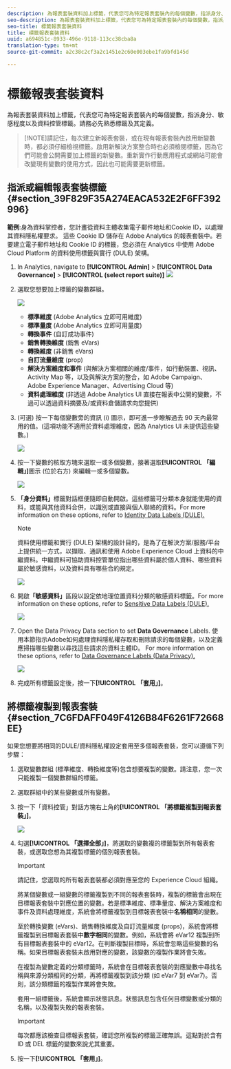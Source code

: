 ```yaml
---
description: 為報表套裝資料加上標籤，代表您可為特定報表套裝內的每個變數，指派身分、敏感程度以及資料控管標籤。請務必先熟悉標籤及其定義。
seo-description: 為報表套裝資料加上標籤，代表您可為特定報表套裝內的每個變數，指派身分、敏感程度以及資料控管標籤。請務必先熟悉標籤及其定義。
seo-title: 標籤報表套裝資料
title: 標籤報表套裝資料
uuid: a694851c-8933-496e-9118-113cc38cba8a
translation-type: tm+mt
source-git-commit: a2c38c2cf3a2c1451e2c60e003ebe1fa9bfd145d

---
```



# 標籤報表套裝資料

為報表套裝資料加上標籤，代表您可為特定報表套裝內的每個變數，指派身分、敏感程度以及資料控管標籤。請務必先熟悉標籤及其定義。

> [!NOTE]請記住，每次建立新報表套裝，或在現有報表套裝內啟用新變數時，都必須仔細檢視標籤。啟用新解決方案整合時也必須檢閱標籤，因為它們可能會公開需要加上標籤的新變數。重新實作行動應用程式或網站可能會改變現有變數的使用方式，因此也可能需要更新標籤。

## 指派或編輯報表套裝標籤 {#section_39F829F35A274EACA532E2F6FF392996}

**範例**:身為資料掌控者，您計畫從資料主體收集電子郵件地址和Cookie ID，以處理其資料隱私權要求。 這些 Cookie ID 儲存在 Adobe Analytics 的報表套裝中。若要建立電子郵件地址和 Cookie ID 的標籤，您必須在 Analytics 中使用 Adobe Cloud Platform 的資料使用標籤與實行 (DULE) 架構。

1. In Analytics, navigate to **[!UICONTROL Admin]** &gt; **[!UICONTROL Data Governance]** &gt; **[!UICONTROL (select report suite)]** ![](assets/privacy_rs_settings.png)

1. 選取您想要加上標籤的變數群組。

   ![](assets/variables.png)

   * **標準維度** (Adobe Analytics 立即可用維度)
   * **標準量度** (Adobe Analytics 立即可用量度)
   * **轉換事件** (自訂成功事件)
   * **銷售轉換維度** (銷售 eVars)
   * **轉換維度** (非銷售 eVars)
   * **自訂流量維度** (prop)
   * **解決方案維度和事件** (與解決方案相關的維度/事件，如行動裝置、視訊、Activity Map 等，以及與解決方案的整合，如 Adobe Campaign、Adobe Experience Manager、Advertising Cloud 等)
   * **資料處理維度** (非透過 Adobe Analytics UI 直接在報表中公開的變數，不過可以透過資料摘要及/或資料倉儲請求向您提供)

1. (可選) 按一下每個變數旁的資訊 (i) 圖示，即可進一步瞭解過去 90 天內最常用的值。(這項功能不適用於資料處理維度，因為 Analytics UI 未提供這些變數。)

   ![](assets/info.png)

1. 按一下變數的核取方塊來選取一或多個變數，接著選取&#x200B;**[!UICONTROL 「編輯」]**&#x200B;圖示 (位於右方) 來編輯一或多個變數。

   ![](assets/edit.png)

1. **「身分資料」**&#x200B;標籤對話框便隨即自動開啟。這些標籤可分類本身就能使用的資料，或能與其他資料合併，以識別或直接與個人聯絡的資料。For more information on these options, refer to [Identity Data Labels (DULE).](/help/admin/c-data-governance/gdpr-labels.md#identity-data-labels)

   >[!NOTE]
   >
   >資料使用標籤和實行 (DULE) 架構的設計目的，是為了在解決方案/服務/平台上提供統一方式，以擷取、通訊和使用 Adobe Experience Cloud 上資料的中繼資料。中繼資料可協助資料控管單位指出哪些資料屬於個人資料、哪些資料屬於敏感資料，以及資料具有哪些合約規定。

   ![](assets/identity_labels.png)

1. 開啟&#x200B;**「敏感資料」**&#x200B;區段以設定依地理位置資料分類的敏感資料標籤。For more information on these options, refer to [Sensitive Data Labels (DULE).](/help/admin/c-data-governance/gdpr-labels.md#sensitive-data-labels)

   ![](assets/sensitive_data.png)

1. Open the Data Privacy Data section to set **Data Governance** Labels. 使用本節指示Adobe如何處理資料隱私權存取和刪除請求的每個變數，以及定義應掃描哪些變數以尋找這些請求的資料主體ID。 For more information on these options, refer to [Data Governance Labels (Data Privacy).](/help/admin/c-data-governance/gdpr-labels.md#data-governance-labels)

   ![](assets/privacy_labels.png)

1. 完成所有標籤設定後，按一下&#x200B;**[!UICONTROL 「套用」]**。

## 將標籤複製到報表套裝{#section_7C6FDAFF049F4126B84F6261F72668EE}

如果您想要將相同的DULE/資料隱私權設定套用至多個報表套裝，您可以遵循下列步驟：

1. 選取變數群組 (標準維度、轉換維度等)包含想要複製的變數。請注意，您一次只能複製一個變數群組的標籤。
1. 選取群組中的某些變數或所有變數。
1. 按一下「資料控管」對話方塊右上角的&#x200B;**[!UICONTROL 「將標籤複製到報表套裝」]**。

   ![](assets/apply_as_template.png)

1. 勾選&#x200B;**[!UICONTROL 「選擇全部」]**，將選取的變數複的標籤製到所有報表套裝，或選取您想為其複製標籤的個別報表套裝。

   >[!IMPORTANT]
   >
   >請記住，您選取的所有報表套裝都必須對應至您的 Experience Cloud 組織。

   將某個變數或一組變數的標籤複製到不同的報表套裝時，複製的標籤會出現在目標報表套裝中對應位置的變數。若是標準維度、標準量度、解決方案維度和事件及資料處理維度，系統會將標籤複製到目標報表套裝中&#x200B;**名稱相同**&#x200B;的變數。

   至於轉換變數 (eVars)、銷售轉換維度及自訂流量維度 (props)，系統會將標籤複製到目標報表套裝中&#x200B;**數字相同**&#x200B;的變數。例如，系統會將 eVar12 複製到所有目標報表套裝中的 eVar12。在判斷複製目標時，系統會忽略這些變數的名稱。如果目標報表套裝未啟用對應的變數，該變數的複製作業將會失敗。

   在複製為變數定義的分類標籤時，系統會在目標報表套裝的對應變數中尋找名稱與來源分類相同的分類，再將標籤複製到該分類 (如 eVar7 到 eVar7)。否則，該分類標籤的複製作業將會失敗。

   套用一組標籤後，系統會顯示狀態訊息。狀態訊息包含任何目標變數或分類的名稱，以及複製失敗的報表套裝。

   >[!IMPORTANT]
   >
   >每次都應該檢查目標報表套裝，確認您所複製的標籤正確無誤。這點對於含有 ID 或 DEL 標籤的變數來說尤其重要。

1. 按一下&#x200B;**[!UICONTROL 「套用」]**。

